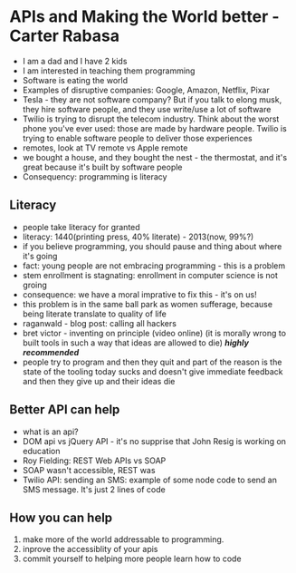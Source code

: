 APIs and Making the World better - Carter Rabasa
================================================

* I am a dad and I have 2 kids
* I am interested in teaching them programming
* Software is eating the world
* Examples of disruptive companies: Google, Amazon, Netflix, Pixar 
* Tesla - they are not software company? But if you talk to elong musk, they hire software people, and they use write/use a lot of software
* Twilio is trying to disrupt the telecom industry. Think about the worst phone you've ever used: those are made by hardware people. Twilio is trying to enable software people to deliver those experiences
* remotes, look at TV remote vs Apple remote
* we bought a house, and they bought the nest - the thermostat, and it's great because it's built by software people
* Consequency: programming is literacy

## Literacy

* people take literacy for granted
* literacy: 1440(printing press, 40% literate) - 2013(now, 99%?)
* if you believe programming, you should pause and thing about where it's going
* fact: young people are not embracing programming - this is a problem
* stem enrollment is stagnating: enrollment in computer science is not groing
* consequence: we have a moral imprative to fix this - it's on us! 
* this problem is in the same ball park as women sufferage, because being literate translate to quality of life
* raganwald - blog post: calling all hackers
* bret victor - inventing on principle (video online) (it is morally wrong to built tools in such a way that ideas are allowed to die) ***highly recommended***
* people try to program and then they quit and part of the reason is the state of the tooling today sucks and doesn't give immediate feedback and then they give up and their ideas die

## Better API can help

* what is an api?
* DOM api vs jQuery API - it's no supprise that John Resig is working on education
* Roy Fielding: REST Web APIs vs SOAP
* SOAP wasn't accessible, REST was
* Twilio API: sending an SMS: example of some node code to send an SMS message. It's just 2 lines of code

## How you can help

  1. make more of the world addressable to programming.
  2. inprove the accessiblity of your apis
  3. commit yourself to helping more people learn how to code
